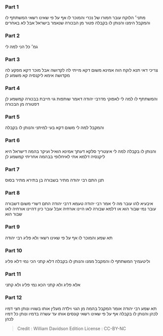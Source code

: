 
### Part 1
מתני׳ הלוקח עובר חמורו של נכרי והמוכר לו אף על פי שאינו רשאי המשתתף לו והמקבל הימנו והנותן לו בקבלה פטור מן הבכורה שנאמר בישראל אבל לא באחרים

### Part 2
גמ׳ כל הני למה לי 

### Part 3
צריכי דאי תנא לוקח הוה אמינא משום דקא מייתי לה לקדושה אבל מוכר דקא מפקע לה מקדושה אימא ליקנסיה קא משמע לן 

### Part 4
והמשתתף לו למה לי לאפוקי מדרבי יהודה דאמר שותפות גוי חייבת בבכורה קמשמע לן דפטורה מן הבכורה

### Part 5
והמקבל למה לי משום דקא בעי למיתני והנותן לו בקבלה 

### Part 6
והנותן לו בקבלה למה לי איצטריך סלקא דעתך אמינא הואיל ועיקר בהמה דישראל היא ליקנסיה דלמא אתי לאיחלופי בבהמה אחריתי קמשמע לן

### Part 7
תנן התם רבי יהודה מתיר בשבורה בן בתירא מתיר בסוס 

### Part 8
איבעיא להו עובר מה לי אמר רבי יהודה טעמא דרבי יהודה התם דשרי משום דשבורה עובר נמי שבור הוא או דלמא שבורה לאו היינו אורחיה אבל עובר כיון דהיינו אורחיה לאו שבור הוא

### Part 9
תא שמע והמוכר לו אף על פי שאינו רשאי ולא פליג רבי יהודה 

### Part 10
וליטעמיך המשתתף לו והמקבל ממנו והנותן לו בקבלה דלא קתני הכי נמי דלא פליג

### Part 11
אלא פליג ולא קתני הכא נמי פליג ולא קתני

### Part 12
תא שמע רבי יהודה אומר המקבל בהמה מן הגוי וילדה מעלין אותו בשוויו ונותן חצי דמיו לכהן והנותן לו בקבלה אף על פי שאינו רשאי קונסים אותו עד עשרה בדמיו ונותן כל דמיו לכהן 

>Credit : William Davidson Edition
>License : CC-BY-NC